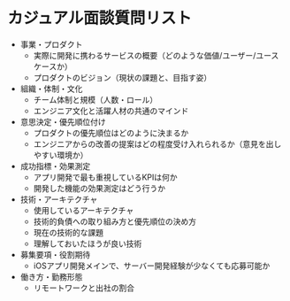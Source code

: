 # カジュアル面談質問リスト

- 事業・プロダクト
  - 実際に開発に携わるサービスの概要（どのような価値/ユーザー/ユースケースか）
  - プロダクトのビジョン（現状の課題と、目指す姿）
- 組織・体制・文化
  - チーム体制と規模（人数・ロール）
  - エンジニア文化と活躍人材の共通のマインド
- 意思決定・優先順位付け
  - プロダクトの優先順位はどのように決まるか
  - エンジニアからの改善の提案はどの程度受け入れられるか（意見を出しやすい環境か）
- 成功指標・効果測定
  - アプリ開発で最も重視しているKPIは何か
  - 開発した機能の効果測定はどう行うか
- 技術・アーキテクチャ
  - 使用しているアーキテクチャ
  - 技術的負債への取り組み方と優先順位の決め方
  - 現在の技術的な課題
  - 理解しておいたほうが良い技術
- 募集要項・役割期待
  - iOSアプリ開発メインで、サーバー開発経験が少なくても応募可能か
- 働き方・勤務形態
  - リモートワークと出社の割合
